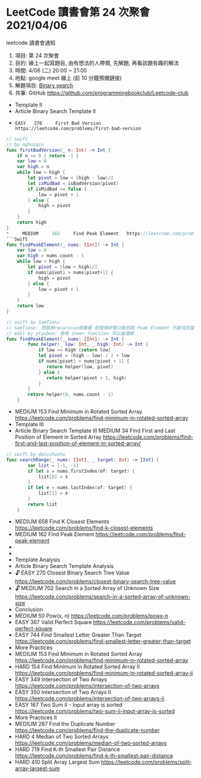 # LeetCode 讀書會第 24 次聚會 2021/04/06

  leetcode 讀書會通知
 1. 項目: 第 24 次聚會
 2. 目的: 線上一起寫題目, 由有想法的人帶領, 先解題, 再看該題有趣的解法
 3. 時間: 4/06 (二) 20:00 ~ 21:00
 4. 地點: google meet 線上 (前 10 分鐘預備鏈接)
 5. 解題項目:  [Binary search](https://leetcode.com/explore/learn/card/binary-search)
 6. 共筆: GitHub https://github.com/programmingbookclub/Leetcode-club
 
 
 * Template II
*   Article Binary Search Template II
*     EASY	 278	 First Bad Version	 https://leetcode.com/problems/first-bad-version

```Swift 
// swift 
// by nghuiqin
func firstBadVersion(_ n: Int) -> Int {
    if n == 0 { return -1 }
    var low = 0
    var high = n
    while low < high {
        let pivot = low + (high - low)/2
        let isMidBad = isBadVersion(pivot)
        if isMidBad == false {
            low = pivot + 1
        } else {
            high = pivot
        }
    }
    return high
}
*     MEDIUM	 162	 Find Peak Element	 https://leetcode.com/problems/find-peak-element
```Swift
func findPeakElement(_ nums: [Int]) -> Int {
    var low = 0
    var high = nums.count - 1
    while low < high {
        let pivot = (low + high)/2
        if nums[pivot] > nums[pivot+1] {
            high = pivot
        } else {
            low = pivot + 1
        }
    }
    return low
}
```
```Swift
// swift by SamTienz
// SamTienz: 想說用recursive做看看 但發現好像只能抓到 Peak Element 不能找到當初的Index
// edit by ytyubox: 使用 inner function 可以處理掉
func findPeakElement(_ nums: [Int]) -> Int {
        func helper(_ low: Int, _ high: Int) -> Int {
            if low >= high {return low}
            let pivot = (high - low) / 2 + low
            if nums[pivot] > nums[pivot + 1] { 
               return helper(low, pivot)
            } else { 
               return helper(pivot + 1, high)
            }
        }
        return helper(0, nums.count - 1)
    }
```
* MEDIUM	 153	 Find Minimum in Rotated Sorted Array	 https://leetcode.com/problems/find-minimum-in-rotated-sorted-array
* Template III
* Article Binary Search Template III
MEDIUM    34    Find First and Last Position of Element in Sorted Array    https://leetcode.com/problems/find-first-and-last-position-of-element-in-sorted-array/


```swift
// swift by danishuotw 
func searchRange(_ nums: [Int], _ target: Int) -> [Int] {        
        var list = [-1, -1]
        if let s = nums.firstIndex(of: target) { 
            list[0] = s
        }
        if let e = nums.lastIndex(of: target) {
            list[1] = e
        }
        return list
    }
```
* MEDIUM	 658	 Find K Closest Elements	 https://leetcode.com/problems/find-k-closest-elements
* MEDIUM	 162	 Find Peak Element	 https://leetcode.com/problems/find-peak-element
*   
*   
* Template Analysis
* Article Binary Search Template Analysis
* 🔓	 EASY	 270	 Closest Binary Search Tree Value	 https://leetcode.com/problems/closest-binary-search-tree-value
* 🔓	 MEDIUM	 702	 Search in a Sorted Array of Unknown Size	 https://leetcode.com/problems/search-in-a-sorted-array-of-unknown-size
* Conclusion
* MEDIUM	 50	 Pow(x, n)	 https://leetcode.com/problems/powx-n
* EASY	 367	 Valid Perfect Square	 https://leetcode.com/problems/valid-perfect-square
* EASY	 744	 Find Smallest Letter Greater Than Target	 https://leetcode.com/problems/find-smallest-letter-greater-than-target
* More Practices
* MEDIUM	 153	 Find Minimum in Rotated Sorted Array	 https://leetcode.com/problems/find-minimum-in-rotated-sorted-array
* HARD	 154	 Find Minimum in Rotated Sorted Array II	 https://leetcode.com/problems/find-minimum-in-rotated-sorted-array-ii
* EASY	 349	 Intersection of Two Arrays	 https://leetcode.com/problems/intersection-of-two-arrays
* EASY	 350	 Intersection of Two Arrays II	 https://leetcode.com/problems/intersection-of-two-arrays-ii
* EASY	 167	 Two Sum II - Input array is sorted	 https://leetcode.com/problems/two-sum-ii-input-array-is-sorted
* More Practices II
* MEDIUM	 287	 Find the Duplicate Number	 https://leetcode.com/problems/find-the-duplicate-number
* HARD	 4	 Median of Two Sorted Arrays	 https://leetcode.com/problems/median-of-two-sorted-arrays
* HARD	 719	 Find K-th Smallest Pair Distance	 https://leetcode.com/problems/find-k-th-smallest-pair-distance 
* HARD	 410	 Split Array Largest Sum	 https://leetcode.com/problems/split-array-largest-sum
